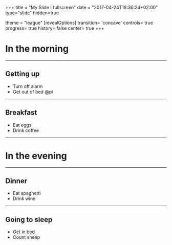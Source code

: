 +++
title = "My Slide ! fullscreen"
date = "2017-04-24T18:36:24+02:00"
type="slide"
hidden=true

theme = "league"
[revealOptions]
transition= 'concave'
controls= true
progress= true
history= false
center= true
+++

# In the morning

___

## Getting up

- Turn off alarm
- Get out of bed
@pi

___

## Breakfast

- Eat eggs
- Drink coffee

---

# In the evening

___

## Dinner

- Eat spaghetti
- Drink wine

___

## Going to sleep

- Get in bed
- Count sheep